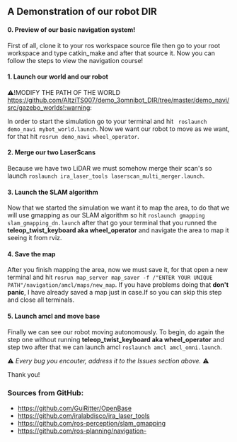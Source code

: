 ## A Demonstration of our robot DIR


#### 0. Preview of our basic navigation system!

First of all, clone it to your ros workspace source file then go to your root workspace and type catkin_make and after that source it.
Now you can follow the steps to view the navigation course!

#### 1. Launch our world and our robot

:warning:!MODIFY THE PATH OF THE WORLD https://github.com/AltziTS007/demo_3omnibot_DIR/tree/master/demo_navi/src/gazebo_worlds!:warning:

In order to start the simulation go to your terminal and hit ``` roslaunch demo_navi mybot_world.launch```. Now we want our robot to move as we want, for that hit ```rosrun demo_navi wheel_operator```.

#### 2. Merge our two LaserScans

Because we have two LiDAR we must somehow merge their scan's so launch
```roslaunch ira_laser_tools laserscan_multi_merger.launch```.

#### 3. Launch the SLAM algorithm

Now that we started the simulation we want it to map the area, to do that we will use gmapping as our SLAM algorithm so hit ```roslaunch gmapping slam_gmapping_dn.launch``` after that go your terminal that you runned the **teleop_twist_keyboard aka wheel_operator** and navigate the area to map it seeing it from rviz.

#### 4. Save the map

After you finish mapping the area, now we must save it, for that open a new terminal and hit ```rosrun map_server map_saver -f /"ENTER YOUR UNIQUE PATH"/navigation/amcl/maps/new_map```. If you have problems doing that **don't panic**, I have already saved a map just in case.If so you can skip this step and close all terminals.

#### 5. Launch amcl and move base

Finally we can see our robot moving autonomously. To begin, do again the step one without running **teleop_twist_keyboard aka wheel_operator** and step two after that we can launch amcl ```roslaunch amcl amcl_omni.launch```.


:warning: *Every bug you encouter, address it to the Issues section above.* :warning:

Thank you!


### Sources from GitHub:

- https://github.com/GuiRitter/OpenBase
- https://github.com/iralabdisco/ira_laser_tools
- https://github.com/ros-perception/slam_gmapping
- https://github.com/ros-planning/navigation- 

